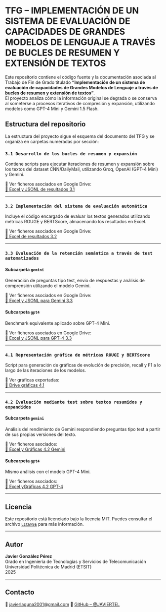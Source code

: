 # TFG – IMPLEMENTACIÓN DE UN SISTEMA DE EVALUACIÓN DE CAPACIDADES DE GRANDES MODELOS DE LENGUAJE A TRAVÉS DE BUCLES DE RESUMEN Y EXTENSIÓN DE TEXTOS

Este repositorio contiene el código fuente y la documentación asociada al Trabajo de Fin de Grado titulado **“Implementación de un sistema de evaluación de capacidades de Grandes Modelos de Lenguaje a través de bucles de resumen y extensión de textos”**.  
El proyecto analiza cómo la información original se degrada o se conserva al someterse a procesos iterativos de compresión y expansión, utilizando modelos como GPT-4 Mini y Gemini 1.5 Flash.  

## Estructura del repositorio

La estructura del proyecto sigue el esquema del documento del TFG y se organiza en carpetas numeradas por sección:

### `3.1 Desarrollo de los bucles de resumen y expansión`
Contiene scripts para ejecutar iteraciones de resumen y expansión sobre los textos del dataset CNN/DailyMail, utilizando Groq, OpenAI (GPT-4 Mini) y Gemini.

📁 Ver ficheros asociados en Google Drive:  
[📂 Excel y JSONL de resultados 3.1](https://drive.google.com/drive/folders/16aFghI1WKmBDqHC1oyrd7UaQJRghRKBW)

---

### `3.2 Implementación del sistema de evaluación automática`
Incluye el código encargado de evaluar los textos generados utilizando métricas ROUGE y BERTScore, almacenando los resultados en Excel.

📁 Ver ficheros asociados en Google Drive:  
[📂 Excel de resultados 3.2](https://drive.google.com/drive/folders/10WGDmhASPoI1lv_OGez5CkUPlyEd-4TA)

---

### `3.3 Evaluación de la retención semántica a través de test automatizados`

#### Subcarpeta `gemini`
Generación de preguntas tipo test, envío de respuestas y análisis de comprensión utilizando el modelo Gemini.

📁 Ver ficheros asociados en Google Drive:  
[📂 Excel y JSONL para Gemini 3.3](https://drive.google.com/drive/folders/1ccwOUOaXPn6yKV580AL0S86Pct_RFy9o)

#### Subcarpeta `gpt4`
Benchmark equivalente aplicado sobre GPT-4 Mini.

📁 Ver ficheros asociados en Google Drive:  
[📂 Excel y JSONL para GPT-4 3.3](https://drive.google.com/drive/folders/1Ox28iNqlJ3ftdcZLCcHMAQPfhQtW-zZ8)

---

### `4.1 Representación gráfica de métricas ROUGE y BERTScore`
Script para generación de gráficas de evolución de precisión, recall y F1 a lo largo de las iteraciones de los modelos.

📁 Ver gráficas exportadas:  
[📂 Drive gráficas 4.1](https://drive.google.com/drive/folders/1zzASjMhB4kRCQNj8nDZHpPyGEH7oQcQu)

---

### `4.2 Evaluación mediante test sobre textos resumidos y expandidos`

#### Subcarpeta `gemini`
Análisis del rendimiento de Gemini respondiendo preguntas tipo test a partir de sus propias versiones del texto.

📁 Ver ficheros asociados:  
[📂 Excel y Gráficas 4.2 Gemini](https://drive.google.com/drive/folders/1bJIm1KqMzbc7emJR3zV-Ix6m8g4Ef4aQ)

#### Subcarpeta `gpt4`
Mismo análisis con el modelo GPT-4 Mini.

📁 Ver ficheros asociados:  
[📂 Excel yGráficas 4.2 GPT-4](https://drive.google.com/drive/folders/1bJIm1KqMzbc7emJR3zV-Ix6m8g4Ef4aQ)

---

## Licencia

Este repositorio está licenciado bajo la licencia MIT. Puedes consultar el archivo [`LICENSE`](./LICENSE) para más información.

---

## Autor

**Javier González Pérez**  
Grado en Ingeniería de Tecnologías y Servicios de Telecomunicación  
Universidad Politécnica de Madrid (ETSIT)  
2025

---

## Contacto

📧 javierlaguna2001@gmail.com 
🔗 [GitHub – @JAVIERTEL](https://github.com/JAVIERTEL)
